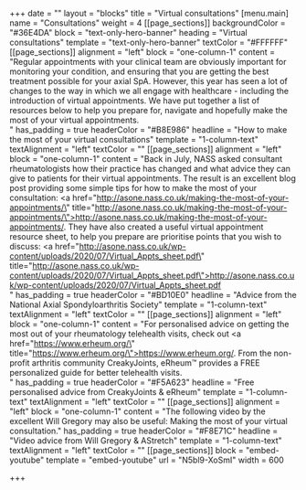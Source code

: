 +++
date = ""
layout = "blocks"
title = "Virtual consultations"
[menu.main]
name = "Consultations"
weight = 4
[[page_sections]]
backgroundColor = "#36E4DA"
block = "text-only-hero-banner"
heading = "Virtual consultations"
template = "text-only-hero-banner"
textColor = "#FFFFFF"
[[page_sections]]
alignment = "left"
block = "one-column-1"
content = "Regular appointments with your clinical team are obviously important for monitoring your condition, and ensuring that you are getting the best treatment possible for your axial SpA. However, this year has seen a lot of changes to the way in which we all engage with healthcare - including the introduction of virtual appointments. We have put together a list of resources below to help you prepare for, navigate and hopefully make the most of your virtual appointments.<br>"
has_padding = true
headerColor = "#B8E986"
headline = "How to make the most of your virtual consultations"
template = "1-column-text"
textAlignment = "left"
textColor = ""
[[page_sections]]
alignment = "left"
block = "one-column-1"
content = "Back in July, NASS asked consultant rheumatologists how their practice has changed and what advice they can give to patients for their virtual appointments. The result is an excellent blog post providing some simple tips for how to make the most of your consultation: <a href=\"http://asone.nass.co.uk/making-the-most-of-your-appointments/\" title=\"http://asone.nass.co.uk/making-the-most-of-your-appointments/\">http://asone.nass.co.uk/making-the-most-of-your-appointments/</a>. They have also created a useful virtual appointment resource sheet, to help you prepare are prioritise points that you wish to discuss: <a href=\"http://asone.nass.co.uk/wp-content/uploads/2020/07/Virtual_Appts_sheet.pdf\" title=\"http://asone.nass.co.uk/wp-content/uploads/2020/07/Virtual_Appts_sheet.pdf\">http://asone.nass.co.uk/wp-content/uploads/2020/07/Virtual_Appts_sheet.pdf</a> <br>"
has_padding = true
headerColor = "#BD10E0"
headline = "Advice from the National Axial Spondyloarthritis Society"
template = "1-column-text"
textAlignment = "left"
textColor = ""
[[page_sections]]
alignment = "left"
block = "one-column-1"
content = "For personalised advice on getting the most out of your rheumatology telehealth visits, check out <a href=\"https://www.erheum.org/\" title=\"https://www.erheum.org/\">https://www.erheum.org/</a>. From the non-profit arthritis community CreakyJoints, eRheum™ provides a FREE personalized guide for better telehealth visits.<br>"
has_padding = true
headerColor = "#F5A623"
headline = "Free personalised advice from CreakyJoints & eRheum"
template = "1-column-text"
textAlignment = "left"
textColor = ""
[[page_sections]]
alignment = "left"
block = "one-column-1"
content = "The following video by the excellent Will Gregory may also be useful: Making the most of your virtual consultation."
has_padding = true
headerColor = "#F8E71C"
headline = "Video advice from Will Gregory & AStretch"
template = "1-column-text"
textAlignment = "left"
textColor = ""
[[page_sections]]
block = "embed-youtube"
template = "embed-youtube"
url = "N5bl9-XoSmI"
width = 600

+++
